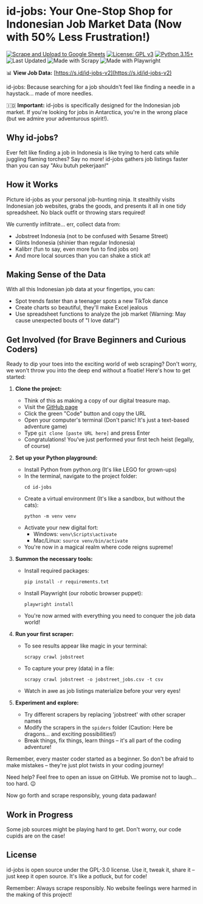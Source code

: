 # id-jobs: Your One-Stop Shop for Indonesian Job Market Data (Now with 50% Less Frustration!)

[![Scrape and Upload to Google Sheets](https://github.com/ceroberoz/id-jobs/actions/workflows/scrape.yml/badge.svg)](https://github.com/ceroberoz/id-jobs/actions/workflows/scrape.yml)
[![License: GPL v3](https://img.shields.io/badge/License-GPLv3-blue.svg)](https://www.gnu.org/licenses/gpl-3.0)
[![Python 3.15+](https://img.shields.io/badge/python-3.15+-blue.svg)](https://www.python.org/downloads/)
![Last Updated](https://img.shields.io/github/last-commit/ceroberoz/id-jobs)
![Made with Scrapy](https://img.shields.io/badge/Made%20with-Scrapy-green.svg)
![Made with Playwright](https://img.shields.io/badge/Made%20with-Playwright-orange.svg)

📊 **View Job Data:** [https://s.id/id-jobs-v2](https://s.id/id-jobs-v2)

id-jobs: Because searching for a job shouldn't feel like finding a needle in a haystack... made of more needles.

🇮🇩 **Important:** id-jobs is specifically designed for the Indonesian job market. If you're looking for jobs in Antarctica, you're in the wrong place (but we admire your adventurous spirit!).

## Why id-jobs?

Ever felt like finding a job in Indonesia is like trying to herd cats while juggling flaming torches? Say no more! id-jobs gathers job listings faster than you can say "Aku butuh pekerjaan!"

## How it Works

Picture id-jobs as your personal job-hunting ninja. It stealthily visits Indonesian job websites, grabs the goods, and presents it all in one tidy spreadsheet. No black outfit or throwing stars required!

We currently infiltrate... err, collect data from:
- Jobstreet Indonesia (not to be confused with Sesame Street)
- Glints Indonesia (shinier than regular Indonesia)
- Kalibrr (fun to say, even more fun to find jobs on)
- And more local sources than you can shake a stick at!

## Making Sense of the Data

With all this Indonesian job data at your fingertips, you can:
- Spot trends faster than a teenager spots a new TikTok dance
- Create charts so beautiful, they'll make Excel jealous
- Use spreadsheet functions to analyze the job market (Warning: May cause unexpected bouts of "I love data!")

## Get Involved (for Brave Beginners and Curious Coders)

Ready to dip your toes into the exciting world of web scraping? Don't worry, we won't throw you into the deep end without a floatie! Here's how to get started:

1. **Clone the project:**
   - Think of this as making a copy of our digital treasure map.
   - Visit the [GitHub page](https://github.com/ceroberoz/id-jobs)
   - Click the green "Code" button and copy the URL
   - Open your computer's terminal (Don't panic! It's just a text-based adventure game)
   - Type `git clone [paste URL here]` and press Enter
   - Congratulations! You've just performed your first tech heist (legally, of course)

2. **Set up your Python playground:**
   - Install Python from python.org (It's like LEGO for grown-ups)
   - In the terminal, navigate to the project folder:
     ```
     cd id-jobs
     ```
   - Create a virtual environment (It's like a sandbox, but without the cats):
     ```
     python -m venv venv
     ```
   - Activate your new digital fort:
     - Windows: `venv\Scripts\activate`
     - Mac/Linux: `source venv/bin/activate`
   - You're now in a magical realm where code reigns supreme!

3. **Summon the necessary tools:**
   - Install required packages:
     ```
     pip install -r requirements.txt
     ```
   - Install Playwright (our robotic browser puppet):
     ```
     playwright install
     ```
   - You're now armed with everything you need to conquer the job data world!

4. **Run your first scraper:**
   - To see results appear like magic in your terminal:
     ```
     scrapy crawl jobstreet
     ```
   - To capture your prey (data) in a file:
     ```
     scrapy crawl jobstreet -o jobstreet_jobs.csv -t csv
     ```
   - Watch in awe as job listings materialize before your very eyes!

5. **Experiment and explore:**
   - Try different scrapers by replacing 'jobstreet' with other scraper names
   - Modify the scrapers in the `spiders` folder (Caution: Here be dragons... and exciting possibilities!)
   - Break things, fix things, learn things – it's all part of the coding adventure!

Remember, every master coder started as a beginner. So don't be afraid to make mistakes – they're just plot twists in your coding journey!

Need help? Feel free to open an issue on GitHub. We promise not to laugh... too hard. 😉

Now go forth and scrape responsibly, young data padawan!

## Work in Progress

Some job sources might be playing hard to get. Don't worry, our code cupids are on the case!

## License

id-jobs is open source under the GPL-3.0 license. Use it, tweak it, share it – just keep it open source. It's like a potluck, but for code!

Remember: Always scrape responsibly. No website feelings were harmed in the making of this project!
